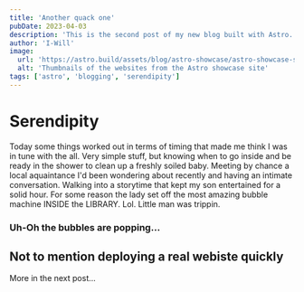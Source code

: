 ```yaml
---
title: 'Another quack one'
pubDate: 2023-04-03
description: 'This is the second post of my new blog built with Astro.'
author: 'I-Will'
image:
  url: 'https://astro.build/assets/blog/astro-showcase/astro-showcase-screenshot.jpeg'
  alt: 'Thumbnails of the websites from the Astro showcase site'
tags: ['astro', 'blogging', 'serendipity']
---
```


# Serendipity

Today some things worked out in terms of timing that made me think I was in tune with the all. Very simple stuff, but knowing when to go inside and be ready in the shower to clean up a freshly soiled baby. Meeting by chance a local aquaintance I'd been wondering about recently and having an intimate conversation. Walking into a storytime that kept my son entertained for a solid hour. For some reason the lady set off the most amazing bubble machine INSIDE the LIBRARY. Lol. Little man was trippin.

### Uh-Oh the bubbles are popping...

## Not to mention deploying a real webiste quickly

More in the next post...

